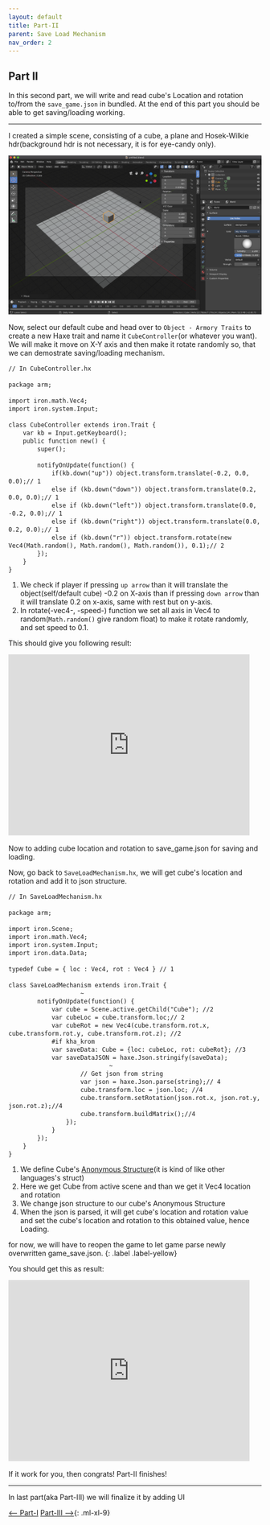 ```yaml
---
layout: default
title: Part-II
parent: Save Load Mechanism
nav_order: 2
---
```


## Part II

In this second part, we will write and read cube's Location and rotation to/from the `save_game.json` in bundled. At the end of this part you should be able to get saving/loading working.

---

I created a simple scene, consisting of a cube, a plane and Hosek-Wilkie hdr(background hdr is not necessary, it is for eye-candy only).

![scene](/../Assets/save_load_7.png)

Now, select our default cube and head over to `Object - Armory Traits` to create a new Haxe trait and name it `CubeController`(or whatever you want). We will make it move on X-Y axis and then make it rotate randomly so, that we can demostrate saving/loading mechanism.

```
// In CubeController.hx

package arm;

import iron.math.Vec4;
import iron.system.Input;

class CubeController extends iron.Trait {
	var kb = Input.getKeyboard();
	public function new() {
		super();

		notifyOnUpdate(function() {
			if(kb.down("up")) object.transform.translate(-0.2, 0.0, 0.0);// 1
			else if (kb.down("down")) object.transform.translate(0.2, 0.0, 0.0);// 1
			else if (kb.down("left")) object.transform.translate(0.0, -0.2, 0.0);// 1
			else if (kb.down("right")) object.transform.translate(0.0, 0.2, 0.0);// 1
			else if (kb.down("r")) object.transform.rotate(new Vec4(Math.random(), Math.random(), Math.random()), 0.1);// 2
		});
	}
}
```
1. We check if player if pressing `up arrow` than it will translate the object(self/default cube) -0.2 on X-axis than if pressing `down arrow` than it will translate 0.2 on x-axis, same with rest but on y-axis.
2. In rotate(-vec4-, -speed-) function we set all axis in Vec4 to random(`Math.random()` give random float) to make it rotate randomly, and set speed to 0.1.

This should give you following result:

<iframe width="480" height="360" src="https://blackgoku36.github.io/armory-tutorials/Assets/save_load_8.mov" frameborder="0"> </iframe>

Now to adding cube location and rotation to save_game.json for saving and loading.

Now, go back to `SaveLoadMechanism.hx`, we will get cube's location and rotation and add it to json structure.

```
// In SaveLoadMechanism.hx

package arm;

import iron.Scene;
import iron.math.Vec4;
import iron.system.Input;
import iron.data.Data;

typedef Cube = { loc : Vec4, rot : Vec4 } // 1

class SaveLoadMechanism extends iron.Trait {
                    ~
		notifyOnUpdate(function() {
			var cube = Scene.active.getChild("Cube"); //2
			var cubeLoc = cube.transform.loc;// 2
			var cubeRot = new Vec4(cube.transform.rot.x, cube.transform.rot.y, cube.transform.rot.z); //2
			#if kha_krom
			var saveData: Cube = {loc: cubeLoc, rot: cubeRot}; //3
			var saveDataJSON = haxe.Json.stringify(saveData);
                            ~
					// Get json from string
					var json = haxe.Json.parse(string);// 4
					cube.transform.loc = json.loc; //4
					cube.transform.setRotation(json.rot.x, json.rot.y, json.rot.z);//4
					cube.transform.buildMatrix();//4
				});
			}
		});
	}
}

```

1. We define Cube's [Anonymous Structure](https://haxe.org/manual/types-anonymous-structure.html)(it is kind of like other languages's struct)
2. Here we get Cube from active scene and than we get it Vec4 location and rotation
3. We change json structure to our cube's Anonymous Structure
4. When the json is parsed, it will get cube's location and rotation value and set the cube's location and rotation to this obtained value, hence Loading.

for now, we will have to reopen the game to let game parse newly overwritten game_save.json.
{: .label .label-yellow}

You should get this as result:

<iframe width="480" height="360" src="https://blackgoku36.github.io/armory-tutorials/Assets/save_load_9.mov" frameborder="0"> </iframe>

If it work for you, then congrats! Part-II finishes!

---
In last part(aka Part-III) we will finalize it by adding UI

[<-- Part-I](Save_Load_1.md)
[Part-III -->](Save_Load_3.md){: .ml-xl-9}